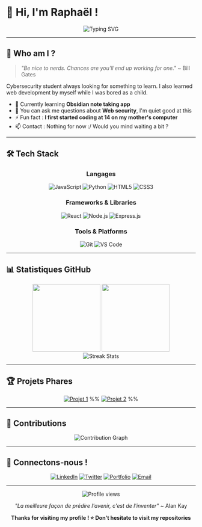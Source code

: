 # 👋 Hi, I'm Raphaël !

<div align="center">
  <img src="https://readme-typing-svg.herokuapp.com?font=Fira+Code&size=22&duration=3000&pause=2000&color=6366F1&center=true&vCenter=true&width=440&lines=Cybersecurity+student;Self-taught+developer;Always+learning" alt="Typing SVG" />
</div>

---

## 🚀 Who am I ?

> *"Be nice to nerds. Chances are you'll end up working for one."*
> ~ Bill Gates

Cybersecurity student always looking for something to learn. I also learned web development by myself while I was bored as a child.

- 🌱 Currently learning **Obsidian note taking app**
- 💬 You can ask me questions about **Web security**, I'm quiet good at this
- ⚡ Fun fact : **I first started coding at 14 on my mother's computer**
- 📫 Contact : Nothing for now :/ Would you mind waiting a bit ?

---

## 🛠️ Tech Stack

<div align="center">

### Langages
![JavaScript](https://img.shields.io/badge/JavaScript-F7DF1E?style=for-the-badge&logo=javascript&logoColor=black)
![Python](https://img.shields.io/badge/Python-3776AB?style=for-the-badge&logo=python&logoColor=white)
![HTML5](https://img.shields.io/badge/HTML5-E34F26?style=for-the-badge&logo=html5&logoColor=white)
![CSS3](https://img.shields.io/badge/CSS3-1572B6?style=for-the-badge&logo=css3&logoColor=white)

### Frameworks & Libraries
![React](https://img.shields.io/badge/React-20232A?style=for-the-badge&logo=react&logoColor=61DAFB)
![Node.js](https://img.shields.io/badge/Node.js-43853D?style=for-the-badge&logo=node.js&logoColor=white)
![Express.js](https://img.shields.io/badge/Express.js-404D59?style=for-the-badge)

### Tools & Platforms
![Git](https://img.shields.io/badge/Git-F05032?style=for-the-badge&logo=git&logoColor=white)
![VS Code](https://img.shields.io/badge/VS_Code-007ACC?style=for-the-badge&logo=visual-studio-code&logoColor=white)

</div>

---

## 📊 Statistiques GitHub

<div align="center">
  <img height="180em" src="https://github-readme-stats.vercel.app/api?username=RaphaelAbraham&show_icons=true&theme=tokyonight&include_all_commits=true&count_private=true"/>
  <img height="180em" src="https://github-readme-stats.vercel.app/api/top-langs/?username=RaphaelAbraham&layout=compact&langs_count=8&theme=tokyonight"/>
</div>

<div align="center">
  <img src="https://github-readme-streak-stats.herokuapp.com/?user=RaphaelAbraham&theme=tokyonight" alt="Streak Stats" />
</div>

---

## 🏆 Projets Phares

<div align="center">

[![Projet 1](https://github-readme-stats.vercel.app/api/pin/?username=RaphaelAbraham&repo=Woodhold&theme=tokyonight)](https://github.com/RaphaelAbraham/Woodhold)
%% [![Projet 2](https://github-readme-stats.vercel.app/api/pin/?username=RaphaelAbraham&repo=[NOM_REPO_2]&theme=tokyonight)](https://github.com/RaphaelAbraham/[NOM_REPO_2]) %%

</div>

---

## 🌟 Contributions

<div align="center">
  <img src="https://github-readme-activity-graph.vercel.app/graph?username=RaphaelAbraham&theme=tokyo-night&bg_color=1a1b27&color=be90f2&line=be90f2&point=ffc000&area=true&area_color=be90f2&hide_border=true" alt="Contribution Graph" />
</div>

---

## 🤝 Connectons-nous !

<div align="center">

[![LinkedIn](https://img.shields.io/badge/LinkedIn-0077B5?style=for-the-badge&logo=linkedin&logoColor=white)](https://linkedin.com/in/[VOTRE_PROFIL])
[![Twitter](https://img.shields.io/badge/Twitter-1DA1F2?style=for-the-badge&logo=twitter&logoColor=white)](https://twitter.com/[VOTRE_HANDLE])
[![Portfolio](https://img.shields.io/badge/Portfolio-FF5722?style=for-the-badge&logo=todoist&logoColor=white)](https://[VOTRE_SITE].com)
[![Email](https://img.shields.io/badge/Email-D14836?style=for-the-badge&logo=gmail&logoColor=white)](mailto:[votre.email@exemple.com])

</div>

---

<div align="center">
  <img src="https://komarev.com/ghpvc/?username=RaphaelAbraham&label=Visiteurs&color=6366f1&style=flat-square" alt="Profile views" />
</div>

<div align="center">
  
*"La meilleure façon de prédire l'avenir, c'est de l'inventer"* ~ Alan Kay

**Thanks for visiting my profile ! ⭐ Don't hesitate to visit my repositories**

</div>
